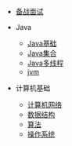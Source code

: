 * [备战面试](./docs/a-1备战面试.md)

* Java

    * [Java基础](./docs/b-1面试题总结-Java基础.md)
    * [Java集合](./docs/b-2Java集合.md)
    * [Java多线程](./docs/b-3Java多线程.md)
    * [jvm](./docs/b-4jvm.md)

* 计算机基础

    * [计算机网络](./docs/c-1计算机网络.md)
    * [数据结构](./docs/c-2数据结构.md)
    * [算法](./docs/c-3算法.md)
    * [操作系统](./docs/c-4操作系统.md)